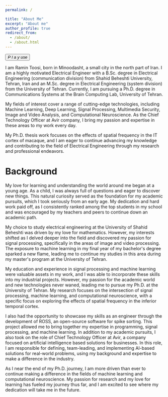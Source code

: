 ```yaml
---
permalink: /

title: "About Me"
excerpt: "About me"
author_profile: true
redirect_from: 
  - /about/
  - /about.html
---
```


<audio src="resources/about.wav" id="audio"></audio>
<button class="play-pause-button" onclick="play()" id="play">
    <i>P</i>
    <i>l</i>
    <i>a</i>
    <i>y</i>
    <i>use</i>
</button>
<script>
    function play() {
        var audio = document.getElementById('audio');
        var button = document.getElementById("play");
        if(button.classList.contains('playing')) {
            audio.pause();
            button.classList.remove('paused', 'playing');
            button.classList.add('paused');
        } else {
            if(button.classList.contains('paused')) {
                audio.play();
                button.classList.add('playing');
            }
        }
        if(!button.classList.contains('playing')) {
                    button.classList.add('playing');
                }
}
</script>

I am Ramin Toosi, born in Minoodasht, a small city in the north part of Iran. I am a highly motivated Electrical Engineer with a B.Sc. degree in Electrical Engineering (communication division) from Shahid Beheshti University, Tehran, Iran and an M.Sc. degree in Electrical Engineering (system division) from the University of Tehran. Currently, I am pursuing a Ph.D. degree in Communications Systems at the Brain Computing Lab, University of Tehran.

My fields of interest cover a range of cutting-edge technologies, including Machine Learning, Deep Learning, Signal Processing, Multimedia Security, Image and Video Analysis, and Computational Neuroscience. As the Chief Technology Officer at Avir company, I bring my passion and expertise in these areas to my work every day.

My Ph.D. thesis work focuses on the effects of spatial frequency in the IT cortex of macaque, and I am eager to continue advancing my knowledge and contributing to the field of Electrical Engineering through my research and professional endeavors.

# Background

My love for learning and understanding the world around me began at a young age. As a child, I was always full of questions and eager to discover new things. This natural curiosity served as the foundation for my academic pursuits, which I took seriously from an early age. My dedication and hard work paid off, as I consistently ranked among the top students in my school and was encouraged by my teachers and peers to continue down an academic path.

My choice to study electrical engineering at the University of Shahid Beheshti was driven by my love for mathematics. However, my interests shifted as I delved deeper into the field and discovered my passion for signal processing, specifically in the areas of image and video processing. The exposure to machine learning in my final year of my bachelor's degree sparked a new flame, leading me to continue my studies in this area during my master's program at the University of Tehran.

My education and experience in signal processing and machine learning were valuable assets in my work, and I was able to incorporate these skills into my industrial projects. However, my passion for the academic world and new technologies never waned, leading me to pursue my Ph.D. at the University of Tehran. My research focuses on the intersection of signal processing, machine learning, and computational neuroscience, with a specific focus on exploring the effects of spatial frequency in the inferior temporal cortex.

I also had the opportunity to showcase my skills as an engineer through the development of ROSS, an open-source software for spike sorting. This project allowed me to bring together my expertise in programming, signal processing, and machine learning. In addition to my academic pursuits, I also took on the role of Chief Technology Officer at Avir, a company focused on artificial intelligence based solutions for businesses. In this role, I am responsible for defining, team-leading, and implementing AI-based solutions for real-world problems, using my background and expertise to make a difference in the industry.

As I near the end of my Ph.D. journey, I am more driven than ever to continue making a difference in the fields of machine learning and computational neuroscience. My passion for research and my love for learning has fueled my journey thus far, and I am excited to see where my dedication will take me in the future.